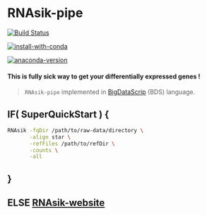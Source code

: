 # RNAsik-pipe

[![Build Status](https://travis-ci.org/MonashBioinformaticsPlatform/RNAsik-pipe.svg?branch=master)](https://travis-ci.org/MonashBioinformaticsPlatform/RNAsik-pipe)

[![install-with-conda](https://anaconda.org/serine/rnasik/badges/installer/conda.svg)](https://anaconda.org/serine/rnasik)

[![anaconda-version](https://anaconda.org/serine/rnasik/badges/version.svg)](https://anaconda.org/serine/rnasik/files)

#### This is fully sick way to get your differentially expressed genes !

> `RNAsik-pipe` implemented in [BigDataScrip](http://pcingola.github.io/BigDataScript/) (BDS) language.

## IF( SuperQuickStart ) {

```BASH
RNAsik -fqDir /path/to/raw-data/directory \
       -align star \
       -refFiles /path/to/refDir \
       -counts \
       -all
```

## }

## ELSE [RNAsik-website](https://monashbioinformaticsplatform.github.io/RNAsik-pipe/)
